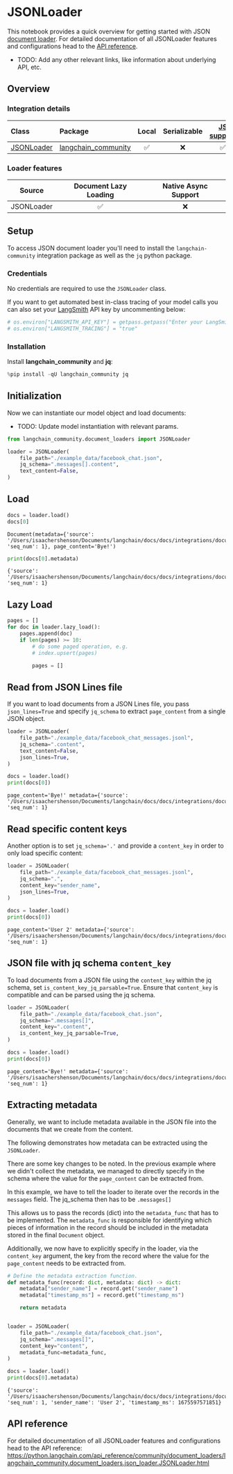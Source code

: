 # JSONLoader

This notebook provides a quick overview for getting started with JSON [document loader](https://python.langchain.com/docs/concepts/document_loaders). For detailed documentation of all JSONLoader features and configurations head to the [API reference](https://python.langchain.com/api_reference/community/document_loaders/langchain_community.document_loaders.json_loader.JSONLoader.html).

- TODO: Add any other relevant links, like information about underlying API, etc.

## Overview
### Integration details

| Class | Package | Local | Serializable | [JS support](https://js.langchain.com/docs/integrations/document_loaders/file_loaders/json/)|
| :--- | :--- | :---: | :---: |  :---: |
| [JSONLoader](https://python.langchain.com/api_reference/community/document_loaders/langchain_community.document_loaders.json_loader.JSONLoader.html) | [langchain_community](https://python.langchain.com/api_reference/community/index.html) | ✅ | ❌ | ✅ | 
### Loader features
| Source | Document Lazy Loading | Native Async Support
| :---: | :---: | :---: | 
| JSONLoader | ✅ | ❌ | 

## Setup

To access JSON document loader you'll need to install the `langchain-community` integration package as well as the ``jq`` python package.

### Credentials

No credentials are required to use the `JSONLoader` class.

If you want to get automated best in-class tracing of your model calls you can also set your [LangSmith](https://docs.smith.langchain.com/) API key by uncommenting below:


```python
# os.environ["LANGSMITH_API_KEY"] = getpass.getpass("Enter your LangSmith API key: ")
# os.environ["LANGSMITH_TRACING"] = "true"
```

### Installation

Install **langchain_community** and **jq**:


```python
%pip install -qU langchain_community jq 
```

## Initialization

Now we can instantiate our model object and load documents:

- TODO: Update model instantiation with relevant params.


```python
from langchain_community.document_loaders import JSONLoader

loader = JSONLoader(
    file_path="./example_data/facebook_chat.json",
    jq_schema=".messages[].content",
    text_content=False,
)
```

## Load


```python
docs = loader.load()
docs[0]
```




    Document(metadata={'source': '/Users/isaachershenson/Documents/langchain/docs/docs/integrations/document_loaders/example_data/facebook_chat.json', 'seq_num': 1}, page_content='Bye!')




```python
print(docs[0].metadata)
```

    {'source': '/Users/isaachershenson/Documents/langchain/docs/docs/integrations/document_loaders/example_data/facebook_chat.json', 'seq_num': 1}
    

## Lazy Load


```python
pages = []
for doc in loader.lazy_load():
    pages.append(doc)
    if len(pages) >= 10:
        # do some paged operation, e.g.
        # index.upsert(pages)

        pages = []
```

## Read from JSON Lines file

If you want to load documents from a JSON Lines file, you pass `json_lines=True`
and specify `jq_schema` to extract `page_content` from a single JSON object.


```python
loader = JSONLoader(
    file_path="./example_data/facebook_chat_messages.jsonl",
    jq_schema=".content",
    text_content=False,
    json_lines=True,
)

docs = loader.load()
print(docs[0])
```

    page_content='Bye!' metadata={'source': '/Users/isaachershenson/Documents/langchain/docs/docs/integrations/document_loaders/example_data/facebook_chat_messages.jsonl', 'seq_num': 1}
    

## Read specific content keys

Another option is to set `jq_schema='.'` and provide a `content_key` in order to only load specific content:


```python
loader = JSONLoader(
    file_path="./example_data/facebook_chat_messages.jsonl",
    jq_schema=".",
    content_key="sender_name",
    json_lines=True,
)

docs = loader.load()
print(docs[0])
```

    page_content='User 2' metadata={'source': '/Users/isaachershenson/Documents/langchain/docs/docs/integrations/document_loaders/example_data/facebook_chat_messages.jsonl', 'seq_num': 1}
    

## JSON file with jq schema `content_key`

To load documents from a JSON file using the `content_key` within the jq schema, set `is_content_key_jq_parsable=True`. Ensure that `content_key` is compatible and can be parsed using the jq schema.


```python
loader = JSONLoader(
    file_path="./example_data/facebook_chat.json",
    jq_schema=".messages[]",
    content_key=".content",
    is_content_key_jq_parsable=True,
)

docs = loader.load()
print(docs[0])
```

    page_content='Bye!' metadata={'source': '/Users/isaachershenson/Documents/langchain/docs/docs/integrations/document_loaders/example_data/facebook_chat.json', 'seq_num': 1}
    

## Extracting metadata

Generally, we want to include metadata available in the JSON file into the documents that we create from the content.

The following demonstrates how metadata can be extracted using the `JSONLoader`.

There are some key changes to be noted. In the previous example where we didn't collect the metadata, we managed to directly specify in the schema where the value for the `page_content` can be extracted from.

In this example, we have to tell the loader to iterate over the records in the `messages` field. The jq_schema then has to be `.messages[]`

This allows us to pass the records (dict) into the `metadata_func` that has to be implemented. The `metadata_func` is responsible for identifying which pieces of information in the record should be included in the metadata stored in the final `Document` object.

Additionally, we now have to explicitly specify in the loader, via the `content_key` argument, the key from the record where the value for the `page_content` needs to be extracted from.


```python
# Define the metadata extraction function.
def metadata_func(record: dict, metadata: dict) -> dict:
    metadata["sender_name"] = record.get("sender_name")
    metadata["timestamp_ms"] = record.get("timestamp_ms")

    return metadata


loader = JSONLoader(
    file_path="./example_data/facebook_chat.json",
    jq_schema=".messages[]",
    content_key="content",
    metadata_func=metadata_func,
)

docs = loader.load()
print(docs[0].metadata)
```

    {'source': '/Users/isaachershenson/Documents/langchain/docs/docs/integrations/document_loaders/example_data/facebook_chat.json', 'seq_num': 1, 'sender_name': 'User 2', 'timestamp_ms': 1675597571851}
    

## API reference

For detailed documentation of all JSONLoader features and configurations head to the API reference: https://python.langchain.com/api_reference/community/document_loaders/langchain_community.document_loaders.json_loader.JSONLoader.html
